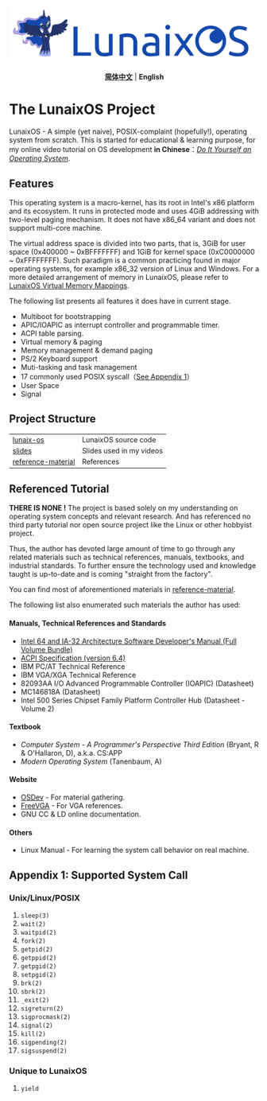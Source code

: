 <p align="center">
  <img width="auto" src="img/lunaix-os-logo.png">
</p>

<p align="center">
  <a href="../README.md"><b>简体中文</b></a> | <span><b>English</b></span>
</p>

# The LunaixOS Project 
LunaixOS - A simple (yet naive), POSIX-complaint (hopefully!), operating system from scratch. This is started for educational & learning purpose, for my online video tutorial on OS development **in Chinese**：[*Do It Yourself an Operating System*](https://space.bilibili.com/12995787/channel/collectiondetail?sid=196337).

## Features

This operating system is a macro-kernel, has its root in Intel's x86 platform and its ecosystem. It runs in protected mode and uses 4GiB addressing with two-level paging mechanism. It does not have x86_64 variant and does not support multi-core machine. 

The virtual address space is divided into two parts, that is, 3GiB for user space (0x400000 ~ 0xBFFFFFFF) and 1GiB for kernel space (0xC0000000 ~ 0xFFFFFFFF). Such paradigm is a common practicing found in major operating systems, for example x86_32 version of Linux and Windows. For a more detailed arrangement of memory in LunaixOS, please refer to [LunaixOS Virtual Memory Mappings](img/lunaix-os-mem.png).


The following list presents all features it does have in current stage.

+ Multiboot for bootstrapping
+ APIC/IOAPIC as interrupt controller and programmable timer.
+ ACPI table parsing.
+ Virtual memory & paging
+ Memory management & demand paging
+ PS/2 Keyboard support
+ Muti-tasking and task management
+ 17 commonly used POSIX syscall（[See Appendix 1](#appendix1)）
+ User Space
+ Signal

## Project Structure

| | |
|-----|------|
| [lunaix-os](../lunaix-os/) | LunaixOS source code |
| [slides](../slides/) | Slides used in my videos |
| [reference-material](../reference-material/)| References |

## Referenced Tutorial

**THERE IS NONE !** The project is based solely on my understanding on operating system concepts and relevant research. And has referenced no third party tutorial nor open source project like the Linux or other hobbyist project.

Thus, the author has devoted large amount of time to go through any related materials such as technical references, manuals, textbooks, and industrial standards. To further ensure the technology used and knowledge taught is up-to-date and is coming "straight from the factory".

You can find most of aforementioned materials in [reference-material](../reference-material/).

The following list also enumerated such materials the author has used:

#### Manuals, Technical References and Standards
+ [Intel 64 and IA-32 Architecture Software Developer's Manual (Full Volume Bundle)](https://www.intel.com/content/www/us/en/developer/articles/technical/intel-sdm.html)
+ [ACPI Specification (version 6.4)](https://uefi.org/sites/default/files/resources/ACPI_Spec_6_4_Jan22.pdf)
+ IBM PC/AT Technical Reference
+ IBM VGA/XGA Technical Reference
+ 82093AA I/O Advanced Programmable Controller (IOAPIC) (Datasheet)
+ MC146818A (Datasheet)
+ Intel 500 Series Chipset Family Platform Controller Hub (Datasheet - Volume 2)

#### Textbook
+ *Computer System - A Programmer's Perspective Third Edition* (Bryant, R & O'Hallaron, D), a.k.a. CS:APP
+ *Modern Operating System* (Tanenbaum, A)


#### Website 
+ [OSDev](https://wiki.osdev.org/Main_Page) - For material gathering.
+ [FreeVGA](http://www.osdever.net/FreeVGA/home.htm) - For VGA references.
+ GNU CC & LD online documentation.

#### Others
+ Linux Manual - For learning the system call behavior on real machine.


## Appendix 1: Supported System Call<a id="appendix1"></a>

### Unix/Linux/POSIX
1. `sleep(3)`
1. `wait(2)`
1. `waitpid(2)`
1. `fork(2)`
1. `getpid(2)`
1. `getppid(2)`
1. `getpgid(2)`
1. `setpgid(2)`
1. `brk(2)`
1. `sbrk(2)`
1. `_exit(2)`
1. `sigreturn(2)`
1. `sigprocmask(2)`
1. `signal(2)`
1. `kill(2)`
1. `sigpending(2)`
1. `sigsuspend(2)`

### Unique to LunaixOS

1. `yield`
